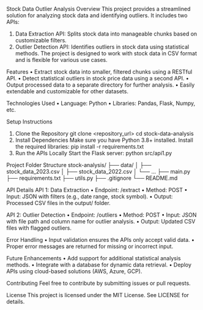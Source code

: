 Stock Data Outlier Analysis
Overview
This project provides a streamlined solution for analyzing stock data and identifying outliers. It includes two APIs:
1.	Data Extraction API: Splits stock data into manageable chunks based on customizable filters.
2.	Outlier Detection API: Identifies outliers in stock data using statistical methods.
The project is designed to work with stock data in CSV format and is flexible for various use cases.

Features
•	Extract stock data into smaller, filtered chunks using a RESTful API.
•	Detect statistical outliers in stock price data using a second API.
•	Output processed data to a separate directory for further analysis.
•	Easily extendable and customizable for other datasets.

Technologies Used
•	Language: Python
•	Libraries: Pandas, Flask, Numpy, etc.

Setup Instructions
1. Clone the Repository
git clone <repository_url>
cd stock-data-analysis
2. Install Dependencies
Make sure you have Python 3.8+ installed. Install the required libraries:
pip install -r requirements.txt
3. Run the APIs Locally
Start the Flask server:
python src/api1.py

Project Folder Structure
stock-analysis/
├── data/
│   ├── stock_data_2023.csv
│   ├── stock_data_2022.csv
│   └── ...
├── main.py
├── requirements.txt
├── utils.py
├── .gitignore
└── README.md

API Details
API 1: Data Extraction
•	Endpoint: /extract
•	Method: POST
•	Input: JSON with filters (e.g., date range, stock symbol).
•	Output: Processed CSV files in the output/ folder.

API 2: Outlier Detection
•	Endpoint: /outliers
•	Method: POST
•	Input: JSON with file path and column name for outlier analysis.
•	Output: Updated CSV files with flagged outliers.

Error Handling
•	Input validation ensures the APIs only accept valid data.
•	Proper error messages are returned for missing or incorrect input.

Future Enhancements
•	Add support for additional statistical analysis methods.
•	Integrate with a database for dynamic data retrieval.
•	Deploy APIs using cloud-based solutions (AWS, Azure, GCP).

Contributing
Feel free to contribute by submitting issues or pull requests.

License
This project is licensed under the MIT License. See LICENSE for details.
